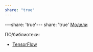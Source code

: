 ```yaml
---
share: "true"
---
```


---share: 'true'---
share: 'true'
[Модели](./Модели.md)

ПО/библиотеки:
- [TensorFlow](../TensorFlow.md)
